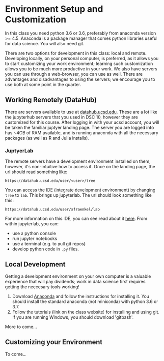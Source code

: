 
# Environment Setup and Customization

In this class you need python 3.6 or 3.6, preferably from anaconda
version >= 4.5. Anaconda is a package manager that comes python
libraries useful for data science. You will also need git.

There are two options for development in this class: local and
remote. Developing locally, on your personal computer, is preferred,
as it allows you to start customizing your work environment; learning
such customization allows you to be much more productive in your
work. We also have servers you can use through a web-browser, you can
use as well. There are advantages and disadvantages to using the
servers; we encourage you to use both at some point in the quarter.

## Working Remotely (DataHub)

There are servers available to use at
[datahub.ucsd.edu](datahub.ucsd.edu). These are a lot like the
jupyterhub servers that you used in DSC 10, however they are
customized for this course. After logging in with your ucsd account,
you will be taken the familiar juptyer landing page. The server you
are logged into has ~4GB of RAM available, and is running anaconda
with all the necessary packages (as well as R and Julia installs).

### JuptyerLab

The remote servers have a development environment installed on them,
however, it's non-intuitive how to access it. Once on the landing
page, the url should read something like:
```
https://datahub.ucsd.edu/user/<user>/tree
```
You can access the IDE (integrate development environment) by changing
`tree` to `lab`. This brings up jupyterlab. The url should look
something like this:
```
https://datahub.ucsd.edu/user/afraenkel/lab
```

For more information on this IDE, you can see read about it
[here](https://jupyterlab.readthedocs.io/en/stable/). From within
jupyterlab, you can:
* use a python console
* run jupyter notebooks
* use a terminal (e.g. to pull git repos)
* develop python code in `.py` files.


## Local Development

Getting a development environment on your own computer is a valuable
experience that will pay dividends; work in data science first
requires getting the neccesary tools working! 

1. Download [Anaconda](https://www.anaconda.com/download/) and follow
   the instructions for installing it. You should install the standard
   anaconda (not miniconda) with python 3.6 or 3.7.
2. Follow the tutorials (link on the class website) for installing and
   using git. If you are running Windows, you should download 'gitbash'.
   
More to come...

## Customizing your Environment

To come...


